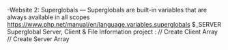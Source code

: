 -Website 2: Superglobals — Superglobals are built-in variables that are always available in all scopes https://www.php.net/manual/en/language.variables.superglobals $_SERVER Superglobal Server, Client & File Information project : // Create Client Array // Create Server Array

